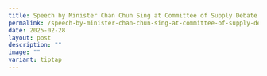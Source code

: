 ```yaml
---
title: Speech by Minister Chan Chun Sing at Committee of Supply Debate 2025
permalink: /speech-by-minister-chan-chun-sing-at-committee-of-supply-debate-2025/
date: 2025-02-28
layout: post
description: ""
image: ""
variant: tiptap
---
```

